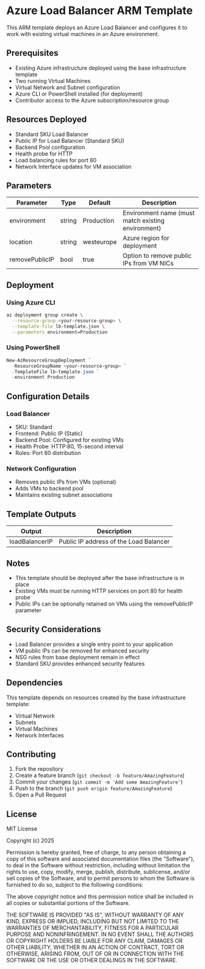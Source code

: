 # Azure Load Balancer ARM Template

This ARM template deploys an Azure Load Balancer and configures it to work with existing virtual machines in an Azure environment.

## Prerequisites

- Existing Azure infrastructure deployed using the base infrastructure template
- Two running Virtual Machines
- Virtual Network and Subnet configuration
- Azure CLI or PowerShell installed (for deployment)
- Contributor access to the Azure subscription/resource group

## Resources Deployed

- Standard SKU Load Balancer
- Public IP for Load Balancer (Standard SKU)
- Backend Pool configuration
- Health probe for HTTP
- Load balancing rules for port 80
- Network Interface updates for VM association

## Parameters

| Parameter | Type | Default | Description |
|-----------|------|---------|-------------|
| environment | string | Production | Environment name (must match existing environment) |
| location | string | westeurope | Azure region for deployment |
| removePublicIP | bool | true | Option to remove public IPs from VM NICs |

## Deployment

### Using Azure CLI

```bash
az deployment group create \
  --resource-group <your-resource-group> \
  --template-file lb-template.json \
  --parameters environment=Production
```

### Using PowerShell

```powershell
New-AzResourceGroupDeployment `
  -ResourceGroupName <your-resource-group> `
  -TemplateFile lb-template.json `
  -environment Production
```

## Configuration Details

### Load Balancer
- SKU: Standard
- Frontend: Public IP (Static)
- Backend Pool: Configured for existing VMs
- Health Probe: HTTP:80, 15-second interval
- Rules: Port 80 distribution

### Network Configuration
- Removes public IPs from VMs (optional)
- Adds VMs to backend pool
- Maintains existing subnet associations

## Template Outputs

| Output | Description |
|--------|-------------|
| loadBalancerIP | Public IP address of the Load Balancer |

## Notes

- This template should be deployed after the base infrastructure is in place
- Existing VMs must be running HTTP services on port 80 for health probe
- Public IPs can be optionally retained on VMs using the removePublicIP parameter

## Security Considerations

- Load Balancer provides a single entry point to your application
- VM public IPs can be removed for enhanced security
- NSG rules from base deployment remain in effect
- Standard SKU provides enhanced security features

## Dependencies

This template depends on resources created by the base infrastructure template:
- Virtual Network
- Subnets
- Virtual Machines
- Network Interfaces

## Contributing

1. Fork the repository
2. Create a feature branch (`git checkout -b feature/AmazingFeature`)
3. Commit your changes (`git commit -m 'Add some AmazingFeature'`)
4. Push to the branch (`git push origin feature/AmazingFeature`)
5. Open a Pull Request

## License

MIT License

Copyright (c) 2025

Permission is hereby granted, free of charge, to any person obtaining a copy
of this software and associated documentation files (the "Software"), to deal
in the Software without restriction, including without limitation the rights
to use, copy, modify, merge, publish, distribute, sublicense, and/or sell
copies of the Software, and to permit persons to whom the Software is
furnished to do so, subject to the following conditions:

The above copyright notice and this permission notice shall be included in all
copies or substantial portions of the Software.

THE SOFTWARE IS PROVIDED "AS IS", WITHOUT WARRANTY OF ANY KIND, EXPRESS OR
IMPLIED, INCLUDING BUT NOT LIMITED TO THE WARRANTIES OF MERCHANTABILITY,
FITNESS FOR A PARTICULAR PURPOSE AND NONINFRINGEMENT. IN NO EVENT SHALL THE
AUTHORS OR COPYRIGHT HOLDERS BE LIABLE FOR ANY CLAIM, DAMAGES OR OTHER
LIABILITY, WHETHER IN AN ACTION OF CONTRACT, TORT OR OTHERWISE, ARISING FROM,
OUT OF OR IN CONNECTION WITH THE SOFTWARE OR THE USE OR OTHER DEALINGS IN THE
SOFTWARE.
